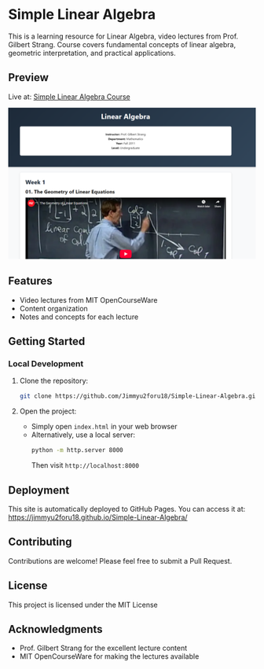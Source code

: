 # Simple Linear Algebra

This is a learning resource for Linear Algebra, video lectures from Prof. Gilbert Strang. 
Course covers fundamental concepts of linear algebra, geometric interpretation, and practical applications.

## Preview

Live at: [Simple Linear Algebra Course](https://jimmyu2foru18.github.io/Simple-Linear-Algebra/)

![Preview](preview.png)

## Features

- Video lectures from MIT OpenCourseWare
- Content organization
- Notes and concepts for each lecture

## Getting Started

### Local Development

1. Clone the repository:
   ```bash
   git clone https://github.com/Jimmyu2foru18/Simple-Linear-Algebra.git
   ```

2. Open the project:
   - Simply open `index.html` in your web browser
   - Alternatively, use a local server:
     ```bash
     python -m http.server 8000
     ```
     Then visit `http://localhost:8000`

## Deployment

This site is automatically deployed to GitHub Pages. You can access it at: https://jimmyu2foru18.github.io/Simple-Linear-Algebra/

## Contributing

Contributions are welcome! Please feel free to submit a Pull Request.

## License

This project is licensed under the MIT License

## Acknowledgments

- Prof. Gilbert Strang for the excellent lecture content
- MIT OpenCourseWare for making the lectures available
